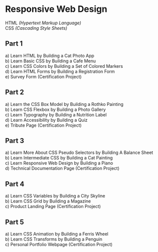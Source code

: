 # Responsive Web Design<br />
HTML _(Hypertext Markup Language)_ <br />
CSS _(Cascading Style Sheets)_

## Part 1 <br />
a) Learn HTML by Building a Cat Photo App <br />
b) Learn Basic CSS by Building a Cafe Menu <br />
c) Learn CSS Colors by Building a Set of Colored Markers <br />
d) Learn HTML Forms by Building a Registration Form <br />
e) Survey Form (Certification Project) <br />

## Part 2 <br />
a) Learn the CSS Box Model by Building a Rothko Painting <br />
b) Learn CSS Flexbox by Building a Photo Gallery <br />
c) Learn Typography by Building a Nutrition Label <br />
d) Learn Accessibility by Building a Quiz <br />
e) Tribute Page (Certification Project) <br />

## Part 3 <br />
a) Learn More About CSS Pseudo Selectors by Building A Balance Sheet <br />
b) Learn Intermediate CSS by Building a Cat Painting <br />
c) Learn Responsive Web Design by Building a Piano <br />
d) Technical Documentation Page (Certification Project) <br />

## Part 4 <br />
a) Learn CSS Variables by Building a City Skyline <br />
b) Learn CSS Grid by Building a Magazine <br />
c) Product Landing Page (Certification Project) <br />

## Part 5 <br />
a) Learn CSS Animation by Building a Ferris Wheel <br />
b) Learn CSS Transforms by Building a Penguin <br />
c) Personal Portfolio Webpage (Certification Project)
